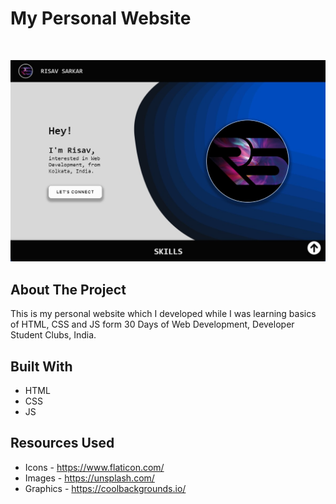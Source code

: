 # My Personal Website

<br />
<p align="center">
  <a href="https://risav-sarkar.github.io/">
    <img src="Img/Website_thumbnail.jpg" >
  </a>
</p>

## About The Project

This is my personal website which I developed while I was learning basics of HTML, CSS and JS form 30 Days of Web Development, Developer Student Clubs, India. 

## Built With
* HTML
* CSS
* JS

## Resources Used
* Icons - https://www.flaticon.com/
* Images - https://unsplash.com/ 
* Graphics - https://coolbackgrounds.io/
